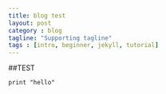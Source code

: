 ```yaml
---
title: blog test
layout: post
category : blog
tagline: "Supporting tagline"
tags : [intro, beginner, jekyll, tutorial]
---
```


##TEST

```
print "hello"
```
